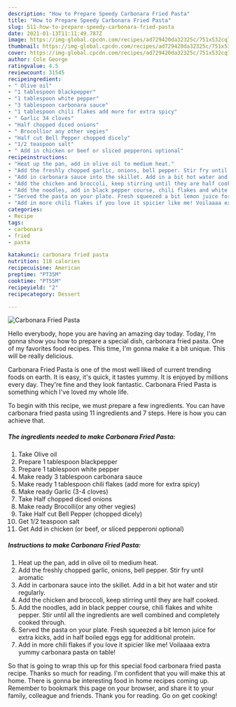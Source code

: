 ```yaml
---
description: "How to Prepare Speedy Carbonara Fried Pasta"
title: "How to Prepare Speedy Carbonara Fried Pasta"
slug: 511-how-to-prepare-speedy-carbonara-fried-pasta
date: 2021-01-13T11:11:49.787Z
image: https://img-global.cpcdn.com/recipes/ad729420da32325c/751x532cq70/carbonara-fried-pasta-recipe-main-photo.jpg
thumbnail: https://img-global.cpcdn.com/recipes/ad729420da32325c/751x532cq70/carbonara-fried-pasta-recipe-main-photo.jpg
cover: https://img-global.cpcdn.com/recipes/ad729420da32325c/751x532cq70/carbonara-fried-pasta-recipe-main-photo.jpg
author: Cole George
ratingvalue: 4.5
reviewcount: 31545
recipeingredient:
- " Olive oil"
- "1 tablespoon blackpepper"
- "1 tablespoon white pepper"
- "3 tablespoon carbonara sauce"
- "1 tablespoon chili flakes add more for extra spicy"
- " Garlic 34 cloves"
- "Half chopped diced onions"
- " Brocollior any other vegies"
- "Half cut Bell Pepper chopped dicely"
- "1/2 teaspoon salt"
- " Add in chicken or beef or sliced pepperoni optional"
recipeinstructions:
- "Heat up the pan, add in olive oil to medium heat."
- "Add the freshly chopped garlic, onions, bell pepper. Stir fry until aromatic"
- "Add in carbonara sauce into the skillet. Add in a bit hot water and stir regularly."
- "Add the chicken and broccoli, keep stirring until they are half cooked."
- "Add the noodles, add in black pepper course, chili flakes and white pepper. Stir until all the ingredients are well combined and completely cooked through."
- "Served the pasta on your plate. Fresh squeezed a bit lemon juice for extra kicks, add in half boiled eggs egg for additional protein."
- "Add in more chili flakes if you love it spicier like me! Voilaaaa extra yummy carbonara pasta on table!"
categories:
- Recipe
tags:
- carbonara
- fried
- pasta

katakunci: carbonara fried pasta 
nutrition: 118 calories
recipecuisine: American
preptime: "PT35M"
cooktime: "PT55M"
recipeyield: "2"
recipecategory: Dessert

---
```



![Carbonara Fried Pasta](https://img-global.cpcdn.com/recipes/ad729420da32325c/751x532cq70/carbonara-fried-pasta-recipe-main-photo.jpg)

Hello everybody, hope you are having an amazing day today. Today, I'm gonna show you how to prepare a special dish, carbonara fried pasta. One of my favorites food recipes. This time, I'm gonna make it a bit unique. This will be really delicious.



Carbonara Fried Pasta is one of the most well liked of current trending foods on earth. It is easy, it's quick, it tastes yummy. It is enjoyed by millions every day. They're fine and they look fantastic. Carbonara Fried Pasta is something which I've loved my whole life.


To begin with this recipe, we must prepare a few ingredients. You can have carbonara fried pasta using 11 ingredients and 7 steps. Here is how you can achieve that.

<!--inarticleads1-->

##### The ingredients needed to make Carbonara Fried Pasta:

1. Take  Olive oil
1. Prepare 1 tablespoon blackpepper
1. Prepare 1 tablespoon white pepper
1. Make ready 3 tablespoon carbonara sauce
1. Make ready 1 tablespoon chili flakes (add more for extra spicy)
1. Make ready  Garlic (3-4 cloves)
1. Take Half chopped diced onions
1. Make ready  Brocolli(or any other vegies)
1. Take Half cut Bell Pepper (chopped dicely)
1. Get 1/2 teaspoon salt
1. Get  Add in chicken (or beef, or sliced pepperoni optional)




<!--inarticleads2-->

##### Instructions to make Carbonara Fried Pasta:

1. Heat up the pan, add in olive oil to medium heat.
1. Add the freshly chopped garlic, onions, bell pepper. Stir fry until aromatic
1. Add in carbonara sauce into the skillet. Add in a bit hot water and stir regularly.
1. Add the chicken and broccoli, keep stirring until they are half cooked.
1. Add the noodles, add in black pepper course, chili flakes and white pepper. Stir until all the ingredients are well combined and completely cooked through.
1. Served the pasta on your plate. Fresh squeezed a bit lemon juice for extra kicks, add in half boiled eggs egg for additional protein.
1. Add in more chili flakes if you love it spicier like me! Voilaaaa extra yummy carbonara pasta on table!




So that is going to wrap this up for this special food carbonara fried pasta recipe. Thanks so much for reading. I'm confident that you will make this at home. There is gonna be interesting food in home recipes coming up. Remember to bookmark this page on your browser, and share it to your family, colleague and friends. Thank you for reading. Go on get cooking!

